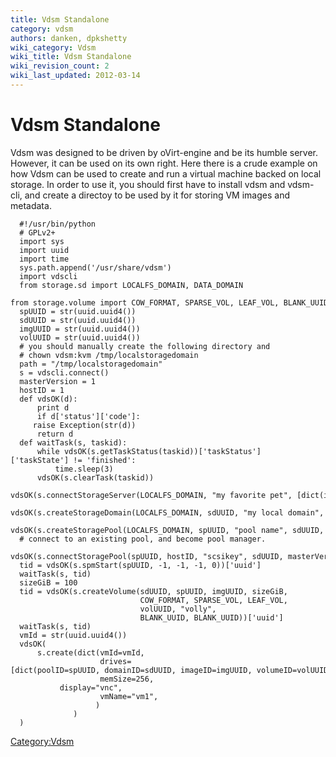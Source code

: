 ```yaml
---
title: Vdsm Standalone
category: vdsm
authors: danken, dpkshetty
wiki_category: Vdsm
wiki_title: Vdsm Standalone
wiki_revision_count: 2
wiki_last_updated: 2012-03-14
---
```


# Vdsm Standalone

Vdsm was designed to be driven by oVirt-engine and be its humble server. However, it can be used on its own right. Here there is a crude example on how Vdsm can be used to create and run a virtual machine backed on local storage. In order to use it, you should first have to install vdsm and vdsm-cli, and create a directoy to be used by it for storing VM images and metadata.

      #!/usr/bin/python
      # GPLv2+
      import sys
      import uuid
      import time
      sys.path.append('/usr/share/vdsm')
      import vdscli
      from storage.sd import LOCALFS_DOMAIN, DATA_DOMAIN
      from storage.volume import COW_FORMAT, SPARSE_VOL, LEAF_VOL, BLANK_UUID
      spUUID = str(uuid.uuid4())
      sdUUID = str(uuid.uuid4())
      imgUUID = str(uuid.uuid4())
      volUUID = str(uuid.uuid4())
      # you should manually create the following directory and
      # chown vdsm:kvm /tmp/localstoragedomain
      path = "/tmp/localstoragedomain"
      s = vdscli.connect()
      masterVersion = 1
      hostID = 1
      def vdsOK(d):
          print d
          if d['status']['code']:
         raise Exception(str(d))
          return d
      def waitTask(s, taskid):
          while vdsOK(s.getTaskStatus(taskid))['taskStatus']['taskState'] != 'finished':
              time.sleep(3)
          vdsOK(s.clearTask(taskid))
      vdsOK(s.connectStorageServer(LOCALFS_DOMAIN, "my favorite pet", [dict(id=1, connection=path)]))
      vdsOK(s.createStorageDomain(LOCALFS_DOMAIN, sdUUID, "my local domain", path, DATA_DOMAIN, 0))
      vdsOK(s.createStoragePool(LOCALFS_DOMAIN, spUUID, "pool name", sdUUID, [sdUUID], masterVersion))
      # connect to an existing pool, and become pool manager.
      vdsOK(s.connectStoragePool(spUUID, hostID, "scsikey", sdUUID, masterVersion))
      tid = vdsOK(s.spmStart(spUUID, -1, -1, -1, 0))['uuid']
      waitTask(s, tid)
      sizeGiB = 100
      tid = vdsOK(s.createVolume(sdUUID, spUUID, imgUUID, sizeGiB,
                                 COW_FORMAT, SPARSE_VOL, LEAF_VOL,
                                 volUUID, "volly",
                                 BLANK_UUID, BLANK_UUID))['uuid']
      waitTask(s, tid)
      vmId = str(uuid.uuid4())
      vdsOK(
          s.create(dict(vmId=vmId,
                        drives=[dict(poolID=spUUID, domainID=sdUUID, imageID=imgUUID, volumeID=volUUID)],
                        memSize=256,
               display="vnc",
                        vmName="vm1",
                       )
                  )
      )

<Category:Vdsm>
